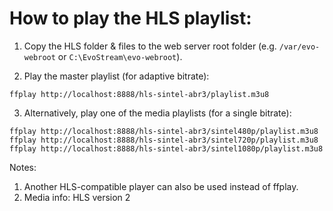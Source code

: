 # How to play the HLS playlist:

1. Copy the HLS folder & files to the web server root folder (e.g. `/var/evo-webroot` or `C:\EvoStream\evo-webroot`).

2. Play the master playlist (for adaptive bitrate):
```
ffplay http://localhost:8888/hls-sintel-abr3/playlist.m3u8
```

3. Alternatively, play one of the media playlists (for a single bitrate):
```
ffplay http://localhost:8888/hls-sintel-abr3/sintel480p/playlist.m3u8
ffplay http://localhost:8888/hls-sintel-abr3/sintel720p/playlist.m3u8
ffplay http://localhost:8888/hls-sintel-abr3/sintel1080p/playlist.m3u8
```

Notes:
1. Another HLS-compatible player can also be used instead of ffplay.
2. Media info: HLS version 2
